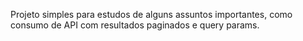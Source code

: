 Projeto simples para estudos de alguns assuntos importantes, como consumo de API com resultados paginados e query params.